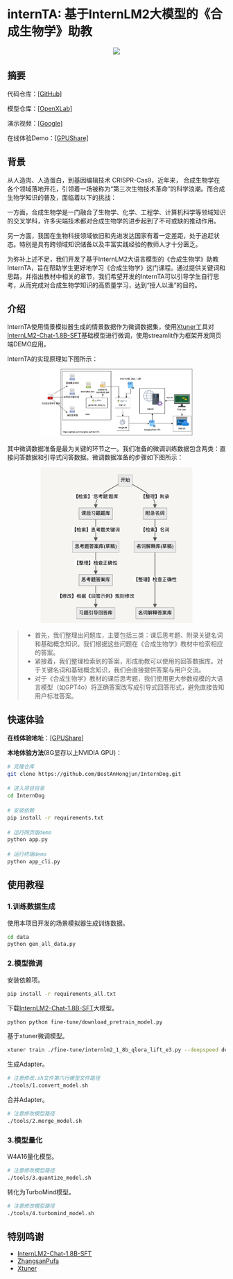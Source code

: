 # internTA: 基于InternLM2大模型的《合成生物学》助教

<div align="center"><img src="./demo.gif" width="350"></div>

## 摘要
代码仓库：[[GitHub]](https://github.com/kongfoo-ai/internTA)

模型仓库：[[OpenXLab]](https://openxlab.org.cn/models/detail/Kongfoo_EC/internTA)

演示视频：[[Google]](https://www.bilibili.com/video/BV1RK421s7dm/)

在线体验Demo：[[GPUShare]](http://i-2.gpushare.com:50259/)

## 背景

从人造肉、人造蛋白，到基因编辑技术 CRISPR-Cas9，近年来， 合成生物学在各个领域落地开花，引领着一场被称为“第三次生物技术革命”的科学浪潮。而合成生物学知识的普及，面临着以下的挑战：

一方面，合成生物学是一门融合了生物学、化学、工程学、计算机科学等领域知识的交叉学科，许多尖端技术都对合成生物学的进步起到了不可或缺的推动作用。

另一方面，我国在生物科技领域依旧和先进发达国家有着一定差距，处于追赶状态。特别是具有跨领域知识储备以及丰富实践经验的教师人才十分匮乏。

为弥补上述不足，我们开发了基于InternLM2大语言模型的《合成生物学》助教InternTA，旨在帮助学生更好地学习《合成生物学》这门课程。通过提供关键词和思路，并指出教材中相关的章节，我们希望开发的InternTA可以引导学生自行思考，从而完成对合成生物学知识的高质量学习，达到“授人以渔”的目的。


## 介绍

InternTA使用情景模拟器生成的情景数据作为微调数据集，使用[Xtuner](https://github.com/InternLM/xtuner)工具对[InternLM2-Chat-1.8B-SFT](https://modelscope.cn/models/Shanghai_AI_Laboratory/internlm2-chat-1_8b-sft/summary)基础模型进行微调，使用streamlit作为框架开发网页端DEMO应用。

InternTA的实现原理如下图所示：

<div align="center"><img src="./internTA.png" width="350"></div>

其中微调数据准备是最为关键的环节之一。我们准备的微调训练数据包含两类：直接问答数据和引导式问答数据。微调数据准备的步骤如下图所示：

<div align="center"><img src="./data.png" width="350"></div>


> - 首先，我们整理出问题库，主要包括三类：课后思考题、附录关键名词和基础概念知识。我们根据这些问题在《合成生物学》教材中检索相应的答案。
> - 紧接着，我们整理检索到的答案，形成助教可以使用的回答数据库。对于关键名词和基础概念知识，我们会直接提供答案与用户交流。
> - 对于《合成生物学》教材的课后思考题，我们使用更大参数规模的大语言模型（如GPT4o）将正确答案改写成引导式回答形式，避免直接告知用户标准答案。


## 快速体验

**在线体验地址**：[[GPUShare]](http://i-2.gpushare.com:50259/)

**本地体验方法**(8G显存以上NVIDIA GPU)：

```sh
# 克隆仓库
git clone https://github.com/BestAnHongjun/InternDog.git

# 进入项目目录
cd InternDog

# 安装依赖
pip install -r requirements.txt

# 运行网页版demo
python app.py

# 运行终端demo
python app_cli.py
```

## 使用教程

### 1.训练数据生成

使用本项目开发的场景模拟器生成训练数据。

```sh
cd data
python gen_all_data.py
```

### 2.模型微调

安装依赖项。

```sh
pip install -r requirements_all.txt
```

下载[InternLM2-Chat-1.8B-SFT](https://modelscope.cn/models/Shanghai_AI_Laboratory/internlm2-chat-1_8b-sft/summary)大模型。

```sh
python python fine-tune/download_pretrain_model.py 
```

基于xtuner微调模型。

```sh
xtuner train ./fine-tune/internlm2_1_8b_qlora_lift_e3.py --deepspeed deepspeed_zero2
```

生成Adapter。

```sh
# 注意修改.sh文件第六行模型文件路径
./tools/1.convert_model.sh
```

合并Adapter。

```sh
# 注意修改模型路径
./tools/2.merge_model.sh
```

### 3.模型量化

W4A16量化模型。

```sh
# 注意修改模型路径
./tools/3.quantize_model.sh
```

转化为TurboMind模型。

```sh
# 注意修改模型路径
./tools/4.turbomind_model.sh
```

## 特别鸣谢

- [InternLM2-Chat-1.8B-SFT](https://modelscope.cn/models/Shanghai_AI_Laboratory/internlm2-chat-1_8b-sft/summary)
- [ZhangsanPufa](https://github.com/AllYoung/InternLM4Law)
- [Xtuner](https://github.com/InternLM/xtuner)
